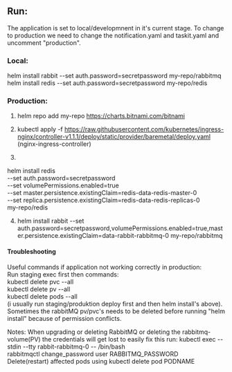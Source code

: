 ## Run:
The application is set to local/developmnent in it's current stage. To change to production we need to change the notification.yaml and taskit.yaml and uncomment "production".

### Local:
helm install rabbit --set auth.password=secretpassword my-repo/rabbitmq
helm install redis --set auth.password=secretpassword my-repo/redis

### Production:
1. helm repo add my-repo https://charts.bitnami.com/bitnami

2. kubectl apply -f https://raw.githubusercontent.com/kubernetes/ingress-nginx/controller-v1.1.1/deploy/static/provider/baremetal/deploy.yaml
(nginx-ingress-controller)

3.
helm install redis \
  	--set auth.password=secretpassword \
  	--set volumePermissions.enabled=true \
  	--set master.persistence.existingClaim=redis-data-redis-master-0 \
  	--set replica.persistence.existingClaim=redis-data-redis-replicas-0 \
	my-repo/redis

4. helm install rabbit --set auth.password=secretpassword,volumePermissions.enabled=true,master.persistence.existingClaim=data-rabbit-rabbitmq-0 my-repo/rabbitmq

#### Troubleshooting
Useful commands if application not working correctly in production:  
    Run staging exec first then commands:  
    kubectl delete pvc --all  
    kubectl delete pv --all  
    kubectl delete pods --all  
    (i usually run staging/produktion deploy first and then helm install's above). Sometimes the rabbitMQ pv/pvc's needs to be deleted before running "helm install" because of permission conflicts.

Notes:
When upgrading or deleting RabbitMQ or deleting the rabbitmq-volume(PV) the credentials will get lost to easily fix this run:
kubectl exec --stdin --tty rabbit-rabbitmq-0 -- /bin/bash  
rabbitmqctl change_password user RABBITMQ_PASSWORD  
Delete(restart) affected pods using kubectl delete pod PODNAME  
